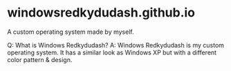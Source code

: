 # windowsredkydudash.github.io
A custom operating system made by myself.

Q: What is Windows Redkydudash?
A: Windows Redkydudash is my custom operating system. It has a similar look as Windows XP but with a different color pattern & design.
